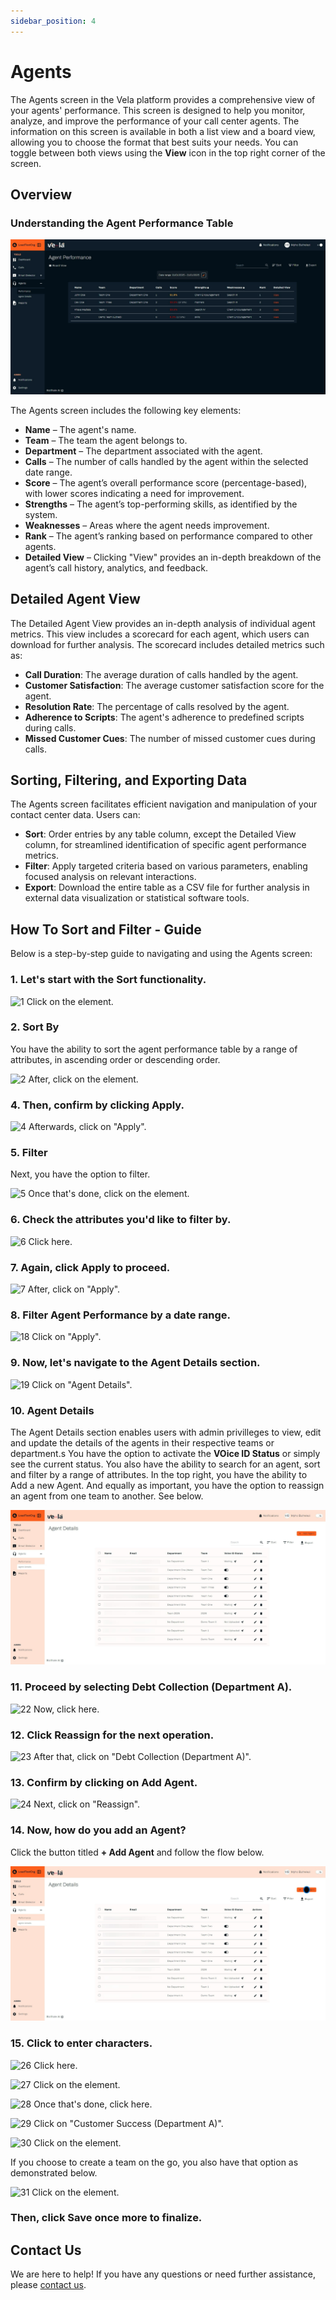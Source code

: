 ```yaml
---
sidebar_position: 4
---
```



# Agents


The Agents screen in the Vela platform provides a comprehensive view of your agents' performance. This screen is designed to help you monitor, analyze, and improve the performance of your call center agents. The information on this screen is available in both a list view and a board view, allowing you to choose the format that best suits your needs. You can toggle between both views using the **View** icon in the top right corner of the screen.

## Overview

### Understanding the Agent Performance Table

![alt text](../img/screenshots/Agent-Performance-Table.png)

The Agents screen includes the following key elements:

- **Name** – The agent's name.
- **Team** – The team the agent belongs to.
- **Department** – The department associated with the agent.
- **Calls** – The number of calls handled by the agent within the selected date range.
- **Score** – The agent’s overall performance score (percentage-based), with lower scores indicating a need for improvement.
- **Strengths** – The agent’s top-performing skills, as identified by the system.
- **Weaknesses** – Areas where the agent needs improvement.
- **Rank** – The agent’s ranking based on performance compared to other agents.
- **Detailed View** – Clicking "View" provides an in-depth breakdown of the agent’s call history, analytics, and feedback.

## Detailed Agent View

The Detailed Agent View provides an in-depth analysis of individual agent metrics. This view includes a scorecard for each agent, which users can download for further analysis. The scorecard includes detailed metrics such as:

- **Call Duration**: The average duration of calls handled by the agent.
- **Customer Satisfaction**: The average customer satisfaction score for the agent.
- **Resolution Rate**: The percentage of calls resolved by the agent.
- **Adherence to Scripts**: The agent's adherence to predefined scripts during calls.
- **Missed Customer Cues**: The number of missed customer cues during calls.

## Sorting, Filtering, and Exporting Data

The Agents screen facilitates efficient navigation and manipulation of your contact center data. Users can:

- **Sort**: Order entries by any table column, except the Detailed View column, for streamlined identification of specific agent performance metrics.
- **Filter**: Apply targeted criteria based on various parameters, enabling focused analysis on relevant interactions.
- **Export**: Download the entire table as a CSV file for further analysis in external data visualization or statistical software tools.


## How To Sort and Filter - Guide

Below is a step-by-step guide to navigating and using the Agents screen:

### 1. Let's start with the Sort functionality.

![1 Click on the element.](https://d16ev9qffqt5qm.cloudfront.net/?s3_key=cm6hxl3ri01k2pefpgonr5yom/t_WQbjJuTMFrEHytdEgMe.jpg&x=2246&y=325&fill=2ca5e0&color=2ca5e0)

### 2. Sort By 

You have the ability to sort the agent performance table by a range of attributes, in ascending order or descending order.

![2 After, click on the element.](https://d16ev9qffqt5qm.cloudfront.net/?s3_key=cm6hxl3ri01k2pefpgonr5yom/zRBalwTWxlUleCHRX3RHD.jpg&x=1797&y=584&fill=2ca5e0&color=2ca5e0)


### 4. Then, confirm by clicking Apply.

![4 Afterwards, click on "Apply".](https://d16ev9qffqt5qm.cloudfront.net/?s3_key=cm6hxl3ri01k2pefpgonr5yom/6hU7lZPs08qpIsaWbOpO0.jpg&x=1846&y=1033&fill=2ca5e0&color=2ca5e0)

### 5. Filter

Next, you have the option to filter.

![5 Once that's done, click on the element.](https://d16ev9qffqt5qm.cloudfront.net/?s3_key=cm6hxl3ri01k2pefpgonr5yom/F70fLsZXXKFuUC6TrGHYy.jpg&x=2452&y=322&fill=2ca5e0&color=2ca5e0)

### 6. Check the attributes you'd like to filter by.

![6 Click here.](https://d16ev9qffqt5qm.cloudfront.net/?s3_key=cm6hxl3ri01k2pefpgonr5yom/zp5UevkI4CXD5p95bZ_aP.jpg&x=1673&y=672&fill=2ca5e0&color=2ca5e0)

### 7. Again, click Apply to proceed.

![7 After, click on "Apply".](https://d16ev9qffqt5qm.cloudfront.net/?s3_key=cm6hxl3ri01k2pefpgonr5yom/VljC9pZfFyr8x0ZpseFKD.jpg&x=2062&y=1233&fill=2ca5e0&color=2ca5e0)


### 8. Filter Agent Performance by a date range.

![18 Click on "Apply".](https://d16ev9qffqt5qm.cloudfront.net/?s3_key=cm6hxl3ri01k2pefpgonr5yom/j7uRkUSkUBuKV2cWRUaDM.jpg&x=2007&y=1244&fill=2ca5e0&color=2ca5e0)

### 9. Now, let's navigate to the Agent Details section.

![19 Click on "Agent Details".](https://d16ev9qffqt5qm.cloudfront.net/?s3_key=cm6hxl3ri01k2pefpgonr5yom/pn-PWu6EIQ0OHt8Nzv57f.jpg&x=230&y=690&fill=2ca5e0&color=2ca5e0)

### 10. Agent Details

The Agent Details section enables users with admin privilleges to view, edit and update the details of the agents in their respective teams or department.s You have the option to activate the **VOice ID Status** or simply see the current status. You also have the ability to search for an agent, sort and filter by a range of attributes. In the top right, you have the ability to Add a new Agent. And equally as important, you have the option to reassign an agent from one team to another. See below.

![alt text](../img/screenshots/Agent-Details.png)

### 11. Proceed by selecting Debt Collection (Department A).

![22 Now, click here.](https://d16ev9qffqt5qm.cloudfront.net/?s3_key=cm6hxl3ri01k2pefpgonr5yom/5MCg0b6wok_JQaSoLULa0.jpg&x=1125&y=797&fill=2ca5e0&color=2ca5e0)

### 12. Click Reassign for the next operation.

![23 After that, click on "Debt Collection (Department A)".](https://d16ev9qffqt5qm.cloudfront.net/?s3_key=cm6hxl3ri01k2pefpgonr5yom/RyRoIHLKvU1wdzHrZKgMW.jpg&x=1034&y=941&fill=2ca5e0&color=2ca5e0)

### 13. Confirm by clicking on Add Agent.

![24 Next, click on "Reassign".](https://d16ev9qffqt5qm.cloudfront.net/?s3_key=cm6hxl3ri01k2pefpgonr5yom/kKvnz5Av33Iuk0EcqS6ed.jpg&x=1800&y=933&fill=2ca5e0&color=2ca5e0)

### 14. Now, how do you add an Agent?

Click the button titled **+ Add Agent** and follow the flow below.

![alt text](../img/screenshots/agent-details-25.png)

### 15. Click to enter characters.

![26 Click here.](https://d16ev9qffqt5qm.cloudfront.net/?s3_key=cm6hxl3ri01k2pefpgonr5yom/9t1Oi4Za7aaRj8sioQyJ6.jpg&x=921&y=797&fill=2ca5e0&color=2ca5e0)


![27 Click on the element.](https://d16ev9qffqt5qm.cloudfront.net/?s3_key=cm6hxl3ri01k2pefpgonr5yom/_W2lDOfOAuH4vsR04bqIU.jpg&x=1080&y=809&fill=2ca5e0&color=2ca5e0)


![28 Once that's done, click here.](https://d16ev9qffqt5qm.cloudfront.net/?s3_key=cm6hxl3ri01k2pefpgonr5yom/LFxyWHDozlzBmOvb8grej.jpg&x=1011&y=1108&fill=2ca5e0&color=2ca5e0)

![29 Click on "Customer Success (Department A)".](https://d16ev9qffqt5qm.cloudfront.net/?s3_key=cm6hxl3ri01k2pefpgonr5yom/S9akeseiZSyuAt1YZ_vNw.jpg&x=1012&y=1198&fill=2ca5e0&color=2ca5e0)


![30 Click on the element.](https://d16ev9qffqt5qm.cloudfront.net/?s3_key=cm6hxl3ri01k2pefpgonr5yom/ruwu600T5ACpmfQOfrU9A.jpg&x=2051&y=1057&fill=2ca5e0&color=2ca5e0)

If you choose to create a team on the go, you also have that option as demonstrated below.

![31 Click on the element.](https://d16ev9qffqt5qm.cloudfront.net/?s3_key=cm6hxl3ri01k2pefpgonr5yom/MX-pubjRpab7lzOFYHXFJ.jpg&x=1067&y=1041&fill=2ca5e0&color=2ca5e0)

### Then, click Save once more to finalize.


## Contact Us

We are here to help! If you have any questions or need further assistance, please [contact us](mailto:support@botlhale.ai).
